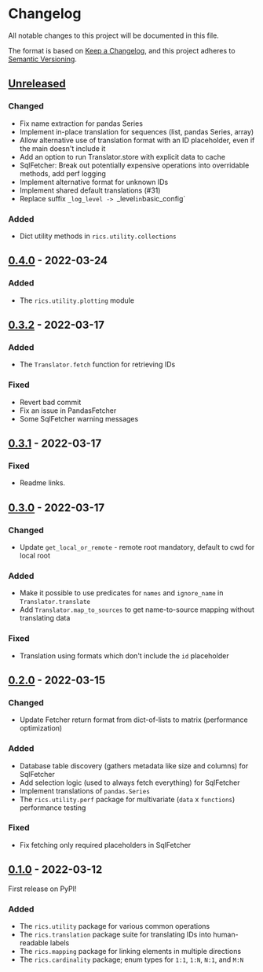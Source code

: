 # Changelog
All notable changes to this project will be documented in this file.

The format is based on [Keep a Changelog](https://keepachangelog.com/en/1.0.0/),
and this project adheres to [Semantic Versioning](https://semver.org/spec/v2.0.0.html).


## [Unreleased]
### Changed
- Fix name extraction for pandas Series
- Implement in-place translation for sequences (list, pandas Series, array)
- Allow alternative use of translation format with an ID placeholder, even if the main doesn't include it
- Add an option to run Translator.store with explicit data to cache
- SqlFetcher: Break out potentially expensive operations into overridable methods, add perf logging
- Implement alternative format for unknown IDs
- Implement shared default translations (#31)
- Replace suffix `_log_level -> `_level` in `basic_config`

### Added
- Dict utility methods in `rics.utility.collections`

## [0.4.0] - 2022-03-24
### Added
- The `rics.utility.plotting` module

## [0.3.2] - 2022-03-17
### Added
- The `Translator.fetch` function for retrieving IDs

### Fixed
- Revert bad commit
- Fix an issue in PandasFetcher
- Some SqlFetcher warning messages

## [0.3.1] - 2022-03-17
### Fixed
- Readme links.

## [0.3.0] - 2022-03-17
### Changed
- Update `get_local_or_remote` - remote root mandatory, default to cwd for local root

### Added
- Make it possible to use predicates for `names` and `ignore_name` in `Translator.translate`
- Add `Translator.map_to_sources` to get name-to-source mapping without translating data

### Fixed
- Translation using formats which don't include the `id` placeholder

## [0.2.0] - 2022-03-15
### Changed
- Update Fetcher return format from dict-of-lists to matrix (performance optimization)

### Added
- Database table discovery (gathers metadata like size and columns) for SqlFetcher
- Add selection logic (used to always fetch everything) for SqlFetcher
- Implement translations of `pandas.Series`
- The `rics.utility.perf` package for multivariate (`data` x `functions`) performance testing

### Fixed
- Fix fetching only required placeholders in SqlFetcher

## [0.1.0] - 2022-03-12
First release on PyPI!

### Added
- The `rics.utility` package for various common operations
- The `rics.translation` package suite for translating IDs into human-readable labels
- The `rics.mapping` package for linking elements in multiple directions
- The `rics.cardinality` package; enum types for `1:1`, `1:N`, `N:1`, and `M:N`

[Unreleased]: https://github.com/rsundqvist/rics/compare/v0.4.0...HEAD
[0.4.0]: https://github.com/rsundqvist/rics/compare/v0.3.2...v0.4.0
[0.3.2]: https://github.com/rsundqvist/rics/compare/v0.3.1...v0.3.2
[0.3.1]: https://github.com/rsundqvist/rics/compare/v0.3.0...v0.3.1
[0.3.0]: https://github.com/rsundqvist/rics/compare/v0.2.0...v0.3.0
[0.2.0]: https://github.com/rsundqvist/rics/compare/v0.1.0...v0.2.0
[0.1.0]: https://github.com/rsundqvist/rics/compare/releases/tag/v0.1.0
